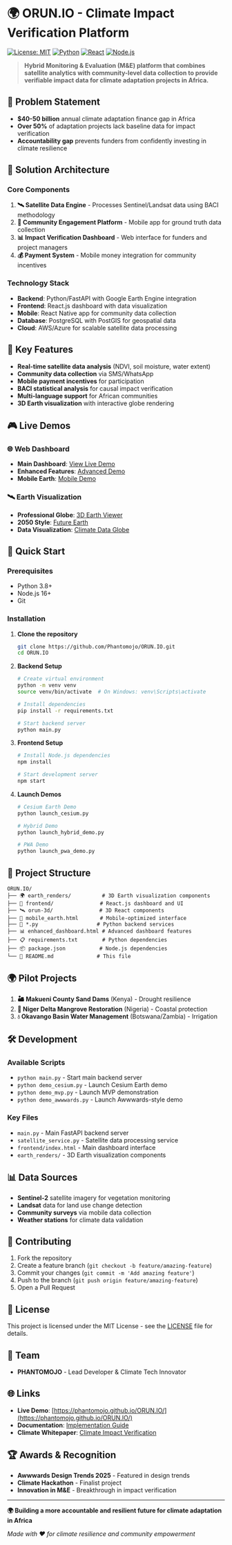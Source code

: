 # 🌍 ORUN.IO - Climate Impact Verification Platform

[![License: MIT](https://img.shields.io/badge/License-MIT-yellow.svg)](https://opensource.org/licenses/MIT)
[![Python](https://img.shields.io/badge/Python-3.8+-blue.svg)](https://python.org)
[![React](https://img.shields.io/badge/React-18+-61dafb.svg)](https://reactjs.org)
[![Node.js](https://img.shields.io/badge/Node.js-16+-green.svg)](https://nodejs.org)

> **Hybrid Monitoring & Evaluation (M&E) platform that combines satellite analytics with community-level data collection to provide verifiable impact data for climate adaptation projects in Africa.**

## 🎯 Problem Statement

- **$40-50 billion** annual climate adaptation finance gap in Africa
- **Over 50%** of adaptation projects lack baseline data for impact verification
- **Accountability gap** prevents funders from confidently investing in climate resilience

## 🚀 Solution Architecture

### Core Components
1. **🛰️ Satellite Data Engine** - Processes Sentinel/Landsat data using BACI methodology
2. **📱 Community Engagement Platform** - Mobile app for ground truth data collection
3. **📊 Impact Verification Dashboard** - Web interface for funders and project managers
4. **💰 Payment System** - Mobile money integration for community incentives

### Technology Stack
- **Backend**: Python/FastAPI with Google Earth Engine integration
- **Frontend**: React.js dashboard with data visualization
- **Mobile**: React Native app for community data collection
- **Database**: PostgreSQL with PostGIS for geospatial data
- **Cloud**: AWS/Azure for scalable satellite data processing

## 🌟 Key Features

- **Real-time satellite data analysis** (NDVI, soil moisture, water extent)
- **Community data collection** via SMS/WhatsApp
- **Mobile payment incentives** for participation
- **BACI statistical analysis** for causal impact verification
- **Multi-language support** for African communities
- **3D Earth visualization** with interactive globe rendering

## 🎮 Live Demos

### 🌐 Web Dashboard
- **Main Dashboard**: [View Live Demo](https://phantomojo.github.io/ORUN.IO/)
- **Enhanced Features**: [Advanced Demo](https://phantomojo.github.io/ORUN.IO/enhanced_dashboard.html)
- **Mobile Earth**: [Mobile Demo](https://phantomojo.github.io/ORUN.IO/mobile_earth.html)

### 🛰️ Earth Visualization
- **Professional Globe**: [3D Earth Viewer](https://phantomojo.github.io/ORUN.IO/earth_renders/professional-world-globe.html)
- **2050 Style**: [Future Earth](https://phantomojo.github.io/ORUN.IO/earth_renders/orun-globe-2050-style.html)
- **Data Visualization**: [Climate Data Globe](https://phantomojo.github.io/ORUN.IO/earth_renders/orun-globe-data-viz.html)

## 🚀 Quick Start

### Prerequisites
- Python 3.8+
- Node.js 16+
- Git

### Installation

1. **Clone the repository**
   ```bash
   git clone https://github.com/Phantomojo/ORUN.IO.git
   cd ORUN.IO
   ```

2. **Backend Setup**
   ```bash
   # Create virtual environment
   python -m venv venv
   source venv/bin/activate  # On Windows: venv\Scripts\activate
   
   # Install dependencies
   pip install -r requirements.txt
   
   # Start backend server
   python main.py
   ```

3. **Frontend Setup**
   ```bash
   # Install Node.js dependencies
   npm install
   
   # Start development server
   npm start
   ```

4. **Launch Demos**
   ```bash
   # Cesium Earth Demo
   python launch_cesium.py
   
   # Hybrid Demo
   python launch_hybrid_demo.py
   
   # PWA Demo
   python launch_pwa_demo.py
   ```

## 📁 Project Structure

```
ORUN.IO/
├── 🌍 earth_renders/          # 3D Earth visualization components
├── 🎨 frontend/               # React.js dashboard and UI
├── 🛰️ orun-3d/               # 3D React components
├── 📱 mobile_earth.html       # Mobile-optimized interface
├── 🐍 *.py                   # Python backend services
├── 📊 enhanced_dashboard.html # Advanced dashboard features
├── 📋 requirements.txt        # Python dependencies
├── 📦 package.json           # Node.js dependencies
└── 📖 README.md              # This file
```

## 🌍 Pilot Projects

1. **🏜️ Makueni County Sand Dams** (Kenya) - Drought resilience
2. **🌊 Niger Delta Mangrove Restoration** (Nigeria) - Coastal protection
3. **💧 Okavango Basin Water Management** (Botswana/Zambia) - Irrigation

## 🛠️ Development

### Available Scripts
- `python main.py` - Start main backend server
- `python demo_cesium.py` - Launch Cesium Earth demo
- `python demo_mvp.py` - Launch MVP demonstration
- `python demo_awwwards.py` - Launch Awwwards-style demo

### Key Files
- `main.py` - Main FastAPI backend server
- `satellite_service.py` - Satellite data processing service
- `frontend/index.html` - Main dashboard interface
- `earth_renders/` - 3D Earth visualization components

## 📊 Data Sources

- **Sentinel-2** satellite imagery for vegetation monitoring
- **Landsat** data for land use change detection
- **Community surveys** via mobile data collection
- **Weather stations** for climate data validation

## 🤝 Contributing

1. Fork the repository
2. Create a feature branch (`git checkout -b feature/amazing-feature`)
3. Commit your changes (`git commit -m 'Add amazing feature'`)
4. Push to the branch (`git push origin feature/amazing-feature`)
5. Open a Pull Request

## 📄 License

This project is licensed under the MIT License - see the [LICENSE](LICENSE) file for details.

## 👥 Team

- **PHANTOMOJO** - Lead Developer & Climate Tech Innovator

## 🌐 Links

- **Live Demo**: [https://phantomojo.github.io/ORUN.IO/](https://phantomojo.github.io/ORUN.IO/)
- **Documentation**: [Implementation Guide](CURSOR_IDE_IMPLEMENTATION_GUIDE.md)
- **Climate Whitepaper**: [Climate Impact Verification](Orun.io_ClimateImpactVerification_.pdf)

## 🏆 Awards & Recognition

- **Awwwards Design Trends 2025** - Featured in design trends
- **Climate Hackathon** - Finalist project
- **Innovation in M&E** - Breakthrough in impact verification

---

**🌍 Building a more accountable and resilient future for climate adaptation in Africa**

*Made with ❤️ for climate resilience and community empowerment*